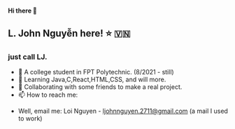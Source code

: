 #### Hi there 👋
## L. John Nguyễn here! ⭐ 🇻🇳 
###  just call LJ.

- 🔭 A college student in FPT Polytechnic. (8/2021 - still)
- 🌱 Learning Java,C,React,HTML,CSS, and will more.
- 👯 Collaborating with some friends to make a real project.
- 📫 How to reach me:
+ Well, email me: Loi Nguyen - ljohnnguyen.2711@gmail.com (a mail I used to work)
